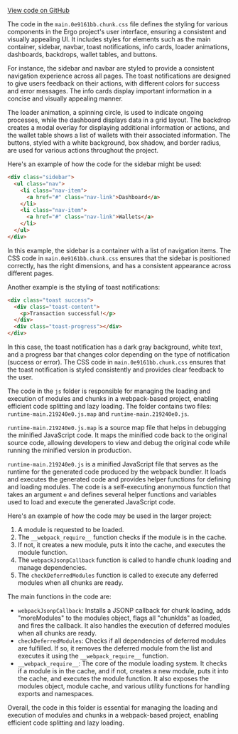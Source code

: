 [View code on GitHub](https://github.com/ergoplatform/ergo/.autodoc/docs/json/target/streams/_global/assemblyOption/_global/streams/assembly/d1611456b2abd81a733bfc1664ba7823fb3afeb4_dir/panel/static)

The code in the `main.0e9161bb.chunk.css` file defines the styling for various components in the Ergo project's user interface, ensuring a consistent and visually appealing UI. It includes styles for elements such as the main container, sidebar, navbar, toast notifications, info cards, loader animations, dashboards, backdrops, wallet tables, and buttons.

For instance, the sidebar and navbar are styled to provide a consistent navigation experience across all pages. The toast notifications are designed to give users feedback on their actions, with different colors for success and error messages. The info cards display important information in a concise and visually appealing manner.

The loader animation, a spinning circle, is used to indicate ongoing processes, while the dashboard displays data in a grid layout. The backdrop creates a modal overlay for displaying additional information or actions, and the wallet table shows a list of wallets with their associated information. The buttons, styled with a white background, box shadow, and border radius, are used for various actions throughout the project.

Here's an example of how the code for the sidebar might be used:

```html
<div class="sidebar">
  <ul class="nav">
    <li class="nav-item">
      <a href="#" class="nav-link">Dashboard</a>
    </li>
    <li class="nav-item">
      <a href="#" class="nav-link">Wallets</a>
    </li>
  </ul>
</div>
```

In this example, the sidebar is a container with a list of navigation items. The CSS code in `main.0e9161bb.chunk.css` ensures that the sidebar is positioned correctly, has the right dimensions, and has a consistent appearance across different pages.

Another example is the styling of toast notifications:

```html
<div class="toast success">
  <div class="toast-content">
    <p>Transaction successful!</p>
  </div>
  <div class="toast-progress"></div>
</div>
```

In this case, the toast notification has a dark gray background, white text, and a progress bar that changes color depending on the type of notification (success or error). The CSS code in `main.0e9161bb.chunk.css` ensures that the toast notification is styled consistently and provides clear feedback to the user.

The code in the `js` folder is responsible for managing the loading and execution of modules and chunks in a webpack-based project, enabling efficient code splitting and lazy loading. The folder contains two files: `runtime-main.219240e0.js.map` and `runtime-main.219240e0.js`.

`runtime-main.219240e0.js.map` is a source map file that helps in debugging the minified JavaScript code. It maps the minified code back to the original source code, allowing developers to view and debug the original code while running the minified version in production.

`runtime-main.219240e0.js` is a minified JavaScript file that serves as the runtime for the generated code produced by the webpack bundler. It loads and executes the generated code and provides helper functions for defining and loading modules. The code is a self-executing anonymous function that takes an argument `e` and defines several helper functions and variables used to load and execute the generated JavaScript code.

Here's an example of how the code may be used in the larger project:

1. A module is requested to be loaded.
2. The `__webpack_require__` function checks if the module is in the cache.
3. If not, it creates a new module, puts it into the cache, and executes the module function.
4. The `webpackJsonpCallback` function is called to handle chunk loading and manage dependencies.
5. The `checkDeferredModules` function is called to execute any deferred modules when all chunks are ready.

The main functions in the code are:

- `webpackJsonpCallback`: Installs a JSONP callback for chunk loading, adds "moreModules" to the modules object, flags all "chunkIds" as loaded, and fires the callback. It also handles the execution of deferred modules when all chunks are ready.
- `checkDeferredModules`: Checks if all dependencies of deferred modules are fulfilled. If so, it removes the deferred module from the list and executes it using the `__webpack_require__` function.
- `__webpack_require__`: The core of the module loading system. It checks if a module is in the cache, and if not, creates a new module, puts it into the cache, and executes the module function. It also exposes the modules object, module cache, and various utility functions for handling exports and namespaces.

Overall, the code in this folder is essential for managing the loading and execution of modules and chunks in a webpack-based project, enabling efficient code splitting and lazy loading.

